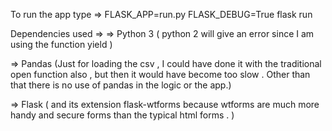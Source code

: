 
To run the app type => 
  FLASK_APP=run.py FLASK_DEBUG=True flask run 


Dependencies used =>
=> Python 3 ( python 2 will give an error since I am using the function yield )


=> Pandas (Just for loading the csv , I could have done it with the traditional open function also , but then it would have become too slow . Other than that there is no use of pandas in the logic or the app.)


=> Flask ( and its extension flask-wtforms  because wtforms are much more handy and secure forms than the typical html forms . )

